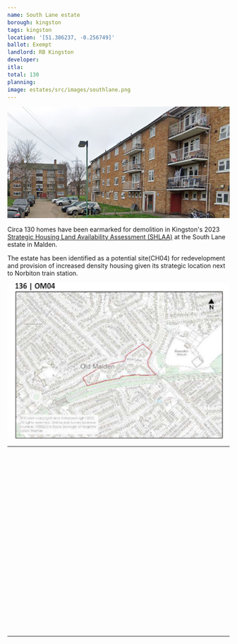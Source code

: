 ```yaml
---
name: South Lane estate
borough: kingston
tags: kingston
location: '[51.386237, -0.256749]'
ballot: Exempt
landlord: RB Kingston
developer: 
itla: 
total: 130
planning:
image: estates/src/images/southlane.png
---
```

![South Lane estate image](src/images/southlane.png)

Circa 130 homes have been earmarked for demolition in Kingston's 2023 [Strategic Housing Land Availability Assessment (SHLAA)](https://www.kingston.gov.uk/downloads/file/2187/strategic-housing-land-availability-assessment) at the South Lane estate in Malden.

The estate has been identified as a potential site(CH04) for redevelopment and provision of increased density housing given its strategic location next to Norbiton train station.

![South Lane estate image](src/images/southlanesite.png)

---

<!------------THE CODE BELOW RENDERS THE MAP - DO NOT EDIT! ---------------------------->

<div id="map" style="width: 100%; height: 400px;"></div>

<script>
  var map = L.map('map').setView({{ location }}, 13);
  L.tileLayer('https://tile.openstreetmap.org/{z}/{x}/{y}.png', {
  maxZoom: 19,
attribution: '&copy; <a href="http://www.openstreetmap.org/copyright">OpenStreetMap</a>'
}).addTo(map);
var circle = L.circle({{ location }}, {
    color: 'red',
    fillColor: '#f03',
    fillOpacity: 0.5,
    radius: 500
}).addTo(map);
</script>

---